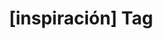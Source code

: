 ---
article_id: 0
description: List of articles under [inspiración] tag.
image: http://huntingbears.com.ve/static/img/site/mstile-310x310.png
layout: tag
slug: inspiracion
title: '[inspiración] Tag'
---